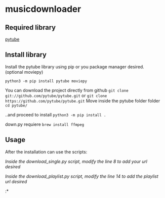 # musicdownloader

## Required library

[pytube](https://pytube.io/en/latest/)

## Install library

Install the pytube library using pip or you package manager desired. (optional moviepy)

`python3 -m pip install pytube moviepy`

You can download the project directly from github
`git clone git://github.com/pytube/pytube.git`
or
`git clone https://github.com/pytube/pytube.git`
Move inside the pytube folder folder
`cd pytube/`

..and proceed to install
`python3 -m pip install .`

down.py requiere
`brew install ffmpeg`

## Usage

After the installation can use the scripts:

_Inside the download_single.py script, modify the line 8 to add your url desired_

_Inside the download_playlist.py script, modify the line 14 to add the playlist url desired_

:\*
